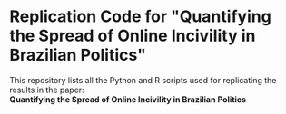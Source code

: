 # Replication Code for "Quantifying the Spread of Online Incivility in Brazilian Politics"

This repository lists all the Python and R scripts used for replicating the results in the paper:  
**Quantifying the Spread of Online Incivility in Brazilian Politics**
